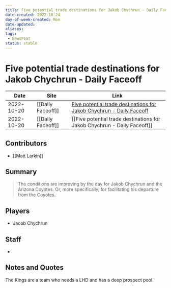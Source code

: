 ```yaml
---
title: Five potential trade destinations for Jakob Chychrun - Daily Faceoff
date-created: 2022-10-24
day-of-week-created: Mon
date-updated: 
aliases: 
tags:
 - NewsPost
status: stable
---
```


# Five potential trade destinations for Jakob Chychrun - Daily Faceoff

| Date       | Site | Link                                                                                                                                                       |
| ---------- | ---- | ---------------------------------------------------------------------------------------------------------------------------------------------------------- |
| 2022-10-20 | [[Daily Faceoff]]     | [Five potential trade destinations for Jakob Chychrun - Daily Faceoff](https://www.dailyfaceoff.com/five-potential-trade-destinations-for-jakob-chychrun/) |
| 2022-10-20 | [[Daily Faceoff]] | [[Five potential trade destinations for Jakob Chychrun - Daily Faceoff]] |

## Contributors
- [[Matt Larkin]]


## Summary
> The conditions are improving by the day for Jakob Chychrun and the Arizona Coyotes. Or, more specifically, for facilitating his departure from the Coyotes.


## Players
- Jacob Chychrun


## Staff
- 


## Notes and Quotes
The Kings are a team who needs a LHD and has a deep prospect pool.
